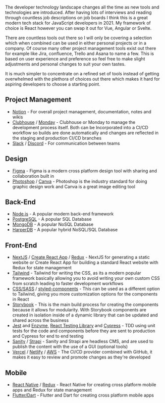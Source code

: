 The developer technology landscape changes all the time as new tools and technologies are introduced. After having lots of interviews and reading through countless job descriptions on job boards I think this is a great modern tech stack for JavaScript developers in 2021. My framework of choice is React however you can swap it out for Vue, Angular or Svelte.

There are countless tools out there so I will only be covering a selection which when combined can be used in either personal projects or in a company. Of course many other project management tools exist out there for example like Jira, confluence, Trello and Asana to name a few. This is based on user experience and preference so feel free to make slight adjustments and personal changes to suit your own tastes.

It is much simpler to concentrate on a refined set of tools instead of getting overwhelmed with the plethora of choices out there which makes it hard for aspiring developers to choose a starting point.

## Project Management

- [Notion](https://www.notion.so/) - For overall project management, documentation, notes and wikis
- [Clubhouse](https://clubhouse.io/) / [Monday](https://monday.com/) - Clubhouse or Monday to manage the development process itself. Both can be Incorporated into a CI/CD workflow so builds are done automatically and changes are reflected in the staging and production CI/CD branches
- [Slack](https://slack.com/) / [Discord](https://discord.com/) - For communication between teams

## Design

- [Figma](https://www.figma.com/) - Figma is a modern cross platform design tool with sharing and collaboration built in
- [Photoshop](https://www.photoshop.com/) / [Canva](https://www.canva.com/) - Photoshop is the industry standard for doing graphic design work and Canva is a great image editing tool

## Back-End

- [Node.js](https://nodejs.org/en/) - A popular modern back-end framework
- [PostgreSQL](https://www.postgresql.org/) - A popular SQL Database
- [MongoDB](https://www.mongodb.com) - A popular NoSQL Database
- [HarperDB](https://harperdb.io/) - A popular hybrid NoSQL/SQL Database

## Front-End

- [NextJS](https://nextjs.org/) / [Create React App](https://create-react-app.dev/) / [Redux](https://redux.js.org/) - NextJS for generating a static website or Create React App for building a standard React website with Redux for state management
- [Tailwind](https://tailwindcss.com/) - Tailwind for writing the CSS, as its a modern popular framework basically allowing you to avoid writing your own custom CSS from scratch leading to faster development workflows
- [CSS/SASS](https://sass-lang.com/) / [styled-components](https://styled-components.com/) - This can be used as a different option to Tailwind, giving you more customization options for the components in React
- [Storybook](https://storybook.js.org/) - This is the main build process for creating the components because it allows for modularity. With Storybook components are created in isolation inside of a dynamic library that can be updated and shared across the business
- [Jest](https://jestjs.io/) and [Enzyme](https://enzymejs.github.io/enzyme/), [React Testing Library](https://testing-library.com/) and [Cypress](https://www.cypress.io/) - TDD using unit tests for the code and components before they are sent to production and Cypress for end to end testing
- [Sanity](https://www.sanity.io/) / [Strapi](https://strapi.io/) - Sanity and Strapi are headless CMS, and are used to publish the content with the use of a GUI (optional tools)
- [Vercel](https://vercel.com/) / [Netlify](https://www.netlify.com/) / [AWS](https://aws.amazon.com/) - The CI/CD provider combined with GitHub, it makes it easy to review and promote changes as they're developed

## Mobile

- [React Native](https://reactnative.dev) / [Redux](https://redux.js.org/) - React Native for creating cross platform mobile apps and Redux for state management
- [Flutter/Dart](https://flutter.dev/) - Flutter and Dart for creating cross platform mobile apps
